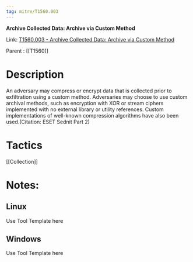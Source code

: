 ```yaml
---
tag: mitre/T1560.003
---
```


**Archive Collected Data: Archive via Custom Method**

Link: [T1560.003 - Archive Collected Data: Archive via Custom Method](https://attack.mitre.org/techniques/T1560/003)

Parent : [[T1560]]


# Description

An adversary may compress or encrypt data that is collected prior to exfiltration using a custom method. Adversaries may choose to use custom archival methods, such as encryption with XOR or stream ciphers implemented with no external library or utility references. Custom implementations of well-known compression algorithms have also been used.(Citation: ESET Sednit Part 2)

# Tactics


[[Collection]]


# Notes:

## Linux

Use Tool Template here

## Windows

Use Tool Template here